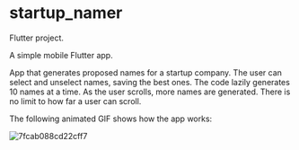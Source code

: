 # startup_namer

Flutter project.

A simple mobile Flutter app.

App that generates proposed names for a startup company. The user can select and unselect names, saving the best ones. The code lazily generates 10 names at a time. As the user scrolls, more names are generated. There is no limit to how far a user can scroll.

The following animated GIF shows how the app works:

![7fcab088cd22cff7](https://user-images.githubusercontent.com/42799047/145083374-0081a104-aa0e-44fe-a911-3e4a6fdefc5d.gif)
